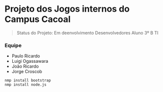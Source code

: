 # Projeto dos Jogos internos do Campus Cacoal

>Status do Projeto: Em deenvolvimento
>Desenvolvedores Aluno 3º B TI


### Equipe 
* Paulo Ricardo
* Luigi Ogassawara
* João Ricardo
* Jorge Croscob

```
nmp install bootstrap
nmp install node.js

```
